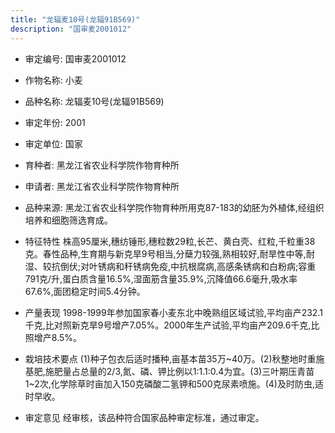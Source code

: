 ```yaml
---
title: "龙辐麦10号(龙辐91B569)"
description: "国审麦2001012"
---
```

* 审定编号:  国审麦2001012

*  作物名称:  小麦

*  品种名称:  龙辐麦10号(龙辐91B569)

*  审定年份:  2001

*  审定单位:  国家

* 育种者:  黑龙江省农业科学院作物育种所

*  申请者:  黑龙江省农业科学院作物育种所

*  品种来源:  黑龙江省农业科学院作物育种所用克87-183的幼胚为外植体,经组织培养和细胞筛选育成。

*  特征特性
株高95厘米,穗纺锤形,穗粒数29粒,长芒、黄白壳、红粒,千粒重38克。春性品种,生育期与新克旱9号相当,分蘖力较强,熟相较好,耐旱性中等,耐湿、较抗倒伏;对叶锈病和秆锈病免疫,中抗根腐病,高感条锈病和白粉病;容重791克/升,蛋白质含量16.5%,湿面筋含量35.9%,沉降值66.6毫升,吸水率67.6%,面团稳定时间5.4分钟。

*  产量表现
1998-1999年参加国家春小麦东北中晚熟组区域试验,平均亩产232.1千克,比对照新克旱9号增产7.05%。2000年生产试验,平均亩产209.6千克,比照增产8.5%。

*  栽培技术要点
(1)种子包衣后适时播种,亩基本苗35万~40万。(2)秋整地时重施基肥,施肥量占总量的2/3,氮、磷、钾比例以1:1.1:0.4为宜。(3)三叶期压青苗1~2次,化学除草时亩加入150克磷酸二氢钾和500克尿素喷施。(4)及时防虫,适时早收。

*  审定意见
经审核，该品种符合国家品种审定标准，通过审定。

